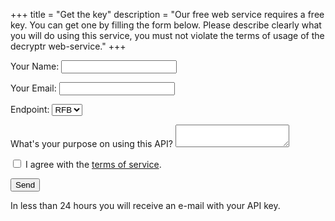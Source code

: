 +++
title = "Get the key"
description = "Our free web service requires a free key. You can get one by filling the form below. Please describe clearly what you will do using this service, you must not violate the terms of usage of the decryptr web-service."
+++

<form name="get-key" method="POST" netlify>
  <p>
    <label>Your Name: <input type="text" name="name"></label>   
  </p>
  <p>
    <label>Your Email: <input type="email" name="email"></label>
  </p>
  <p>
    <label>Endpoint: 
      <select name="endpoint">
        <option value="rfb">RFB</option>
      </select>
    </label>
  </p>
  <p>
    <label>What's your purpose on using this API? <textarea name="message"></textarea></label>
  </p>
  <p>
    <label>
      <input type="checkbox" name="accept-terms-service" value="yes"> I agree with the <a href = "/terms-of-service">terms of service</a>.  
    </label>
  </p>
  
  <p>
    <button type="submit">Send</button>
  </p>
</form>

In less than 24 hours you will receive an e-mail with your API key. 